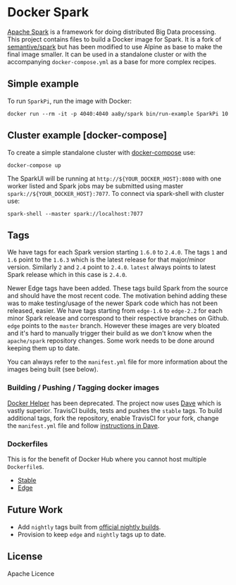 # Docker Spark

[Apache Spark](http://spark.apache.org) is a framework for doing distributed Big Data processing. This project contains files to build a Docker image for Spark. It is a fork of [semantive/spark](https://github.com/Semantive/docker-spark) but has been modified to use Alpine as base to make the final image smaller. It can be used in a standalone cluster or with the accompanying `docker-compose.yml` as a base for more complex recipes.

## Simple example

To run `SparkPi`, run the image with Docker:

```
docker run --rm -it -p 4040:4040 aa8y/spark bin/run-example SparkPi 10
```

## Cluster example [docker-compose]

To create a simple standalone cluster with [docker-compose](http://docs.docker.com/compose) use:

```
docker-compose up
```

The SparkUI will be running at `http://${YOUR_DOCKER_HOST}:8080` with one worker listed and Spark jobs may be submitted using master `spark://${YOUR_DOCKER_HOST}:7077`. To connect via spark-shell with cluster use:

```
spark-shell --master spark://localhost:7077
```

## Tags

We have tags for each Spark version starting `1.6.0` to `2.4.0`. The tags `1` and `1.6` point to the `1.6.3` which is the latest release for that major/minor version. Similarly `2` and `2.4` point to `2.4.0`. `latest` always points to latest Spark release which in this case is `2.4.0`.

Newer Edge tags have been added. These tags build Spark from the source and should have the most recent code. The motivation behind adding these was to make testing/usage of the newer Spark code which has not been released, easier. We have tags starting from `edge-1.6` to `edge-2.2` for each minor Spark release and correspond to their respective branches on Github. `edge` points to the `master` branch. However these images are very bloated and it's hard to manually trigger their build as we don't know when the `apache/spark` repository changes. Some work needs to be done around keeping them up to date.

You can always refer to the `manifest.yml` file for more information about the images being built (see below).

### Building / Pushing / Tagging docker images

[Docker Helper](https://github.com/aa8y/docker-helper) has been deprecated. The project now uses [Dave](https://github.com/aa8y/dave) which is vastly superior. TravisCI builds, tests and pushes the `stable` tags. To build additional tags, fork the repository, enable TravisCI for your fork, change the `manifest.yml` file and follow [instructions in Dave](https://github.com/aa8y/dave#travisci).

### Dockerfiles

This is for the benefit of Docker Hub where you cannot host multiple `Dockerfile`s.
* [Stable](https://github.com/aa8y/docker-spark/blob/master/stable/Dockerfile)
* [Edge](https://github.com/aa8y/docker-spark/blob/master/edge/Dockerfile)

## Future Work

* Add `nightly` tags built from [official nightly builds](https://people.apache.org/~pwendell/spark-nightly/).
* Provision to keep `edge` and `nightly` tags up to date.

## License

Apache Licence
